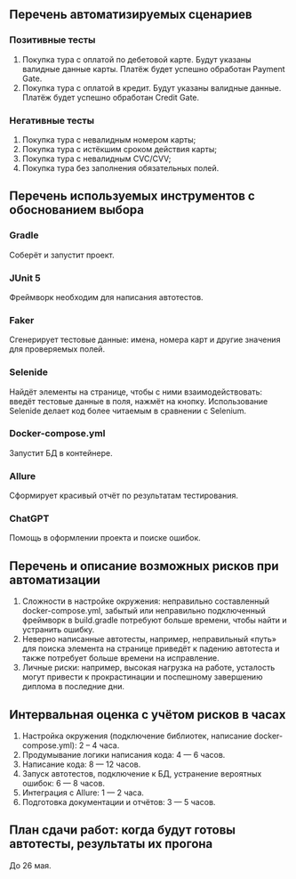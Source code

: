 ## Перечень автоматизируемых сценариев

### Позитивные тесты
1. Покупка тура с оплатой по дебетовой карте. Будут указаны валидные данные карты. Платёж будет успешно обработан Payment Gate.
2. Покупка тура с оплатой в кредит. Будут указаны валидные данные. Платёж будет успешно обработан Credit Gate.

### Негативные тесты
1. Покупка тура с невалидным номером карты;
2. Покупка тура с истёкшим сроком действия карты;
3. Покупка тура с невалидным CVC/CVV;
4. Покупка тура без заполнения обязательных полей.

## Перечень используемых инструментов с обоснованием выбора

### Gradle
Соберёт и запустит проект.

### JUnit 5
Фреймворк необходим для написания автотестов.

### Faker
Сгенерирует тестовые данные: имена, номера карт и другие значения для проверяемых полей.

### Selenide
Найдёт элементы на странице, чтобы с ними взаимодействовать: введёт тестовые данные в поля, нажмёт на кнопку.
Использование Selenide делает код более читаемым в сравнении с Selenium.

### Docker-compose.yml
Запустит БД в контейнере.

### Allure
Сформирует красивый отчёт по результатам тестирования.

### ChatGPT
Помощь в оформлении проекта и поиске ошибок.

## Перечень и описание возможных рисков при автоматизации
1. Сложности в настройке окружения: неправильно составленный docker-compose.yml, забытый или неправильно подключенный фреймворк в build.gradle потребуют больше времени, чтобы найти и устранить ошибку.
2. Неверно написанные автотесты, например, неправильный «путь» для поиска элемента на странице приведёт к падению автотеста и также потребует больше времени на исправление.
3. Личные риски: например, высокая нагрузка на работе, усталость могут привести к прокрастинации и поспешному завершению диплома в последние дни.

## Интервальная оценка с учётом рисков в часах
1. Настройка окружения (подключение библиотек, написание docker-compose.yml): 2 – 4 часа.
2. Продумывание логики написания кода: 4 — 6 часов.
3. Написание кода: 8 — 12 часов.
4. Запуск автотестов, подключение к БД, устранение вероятных ошибок: 6 — 8 часов.
5. Интеграция с Allure: 1 — 2 часа.
6. Подготовка документации и отчётов: 3 — 5 часов.

## План сдачи работ: когда будут готовы автотесты, результаты их прогона
До 26 мая.